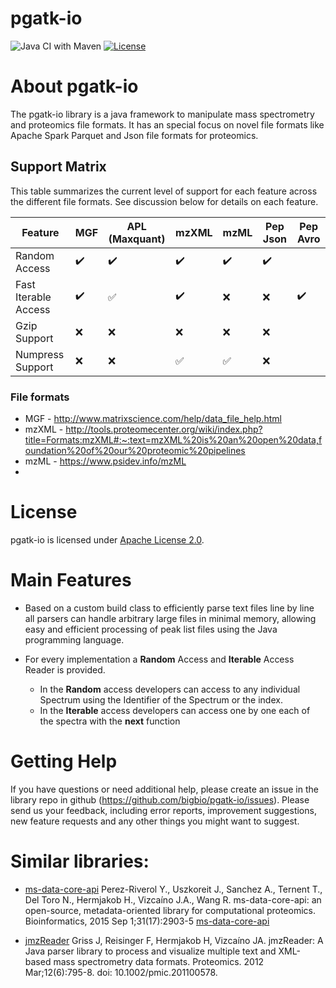 pgatk-io
===============
![Java CI with Maven](https://github.com/bigbio/pgatk-io/workflows/Java%20CI%20with%20Maven/badge.svg?branch=master)
[![License](https://img.shields.io/badge/License-Apache%202.0-blue.svg)](https://opensource.org/licenses/Apache-2.0)

# About pgatk-io

The pgatk-io library is a java framework to manipulate mass spectrometry and proteomics file formats. It has an special focus on novel file formats like Apache Spark Parquet and Json file formats for proteomics.

## Support Matrix

This table summarizes the current level of support for each feature across the different file formats. See discussion
below for details on each feature.

| Feature              | MGF                | APL (Maxquant)         | mzXML               | mzML                 | Pep Json            |Pep Avro                |
| ---------------------|--------------------|------------------------|---------------------|----------------------|---------------------|------------------------|
| Random Access        | :heavy_check_mark: | :heavy_check_mark:     | :heavy_check_mark:  | :heavy_check_mark:   | :heavy_check_mark:  |                        |
| Fast Iterable Access | :heavy_check_mark: | :white_check_mark:     | :heavy_check_mark:  | :x:                  | :x:                 | :heavy_check_mark:     |
| Gzip Support         | :x:                | :x:                    | :x:                 | :x:                  |:x:                  |                        |
| Numpress Support     | :x:                | :x:                    | :white_check_mark:  | :white_check_mark:   |:x:                  |                        |

### File formats

- MGF - http://www.matrixscience.com/help/data_file_help.html
- mzXML - http://tools.proteomecenter.org/wiki/index.php?title=Formats:mzXML#:~:text=mzXML%20is%20an%20open%20data,foundation%20of%20our%20proteomic%20pipelines
- mzML - https://www.psidev.info/mzML
-

# License

 pgatk-io is licensed under [Apache License 2.0](http://www.apache.org/licenses/LICENSE-2.0.txt).

# Main Features

- Based on a custom build class to efficiently parse text files line by line all parsers can handle arbitrary large files in minimal memory, allowing easy and efficient processing of peak
list files using the Java programming language.

- For every implementation a **Random** Access and **Iterable** Access Reader is provided.
   - In the **Random** access developers can access to any individual Spectrum using the Identifier of the Spectrum or the index.
   - In the **Iterable** access developers can access one by one each of the spectra with the **next** function

# Getting Help

If you have questions or need additional help, please create an issue in the library repo in github (https://github.com/bigbio/pgatk-io/issues). Please send us your feedback, including error reports, improvement suggestions,
new feature requests and any other things you might want to suggest.

# Similar libraries:

* [ms-data-core-api](https://github.com/PRIDE-Utilities/ms-data-core-api) Perez-Riverol Y., Uszkoreit J., Sanchez A., Ternent T., Del Toro N., Hermjakob H., Vizcaíno J.A., Wang R. ms-data-core-api: an open-source, metadata-oriented library for computational proteomics. Bioinformatics, 2015 Sep 1;31(17):2903-5 [ms-data-core-api](http://bioinformatics.oxfordjournals.org/content/31/17/2903.long)

* [jmzReader](https://github.com/PRIDE-Utilities/jmzReader)  Griss J, Reisinger F, Hermjakob H, Vizcaíno JA. jmzReader: A Java parser library to process and visualize multiple text and XML-based mass spectrometry data formats. Proteomics. 2012 Mar;12(6):795-8. doi: 10.1002/pmic.201100578.


